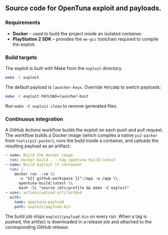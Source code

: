 ## Source code for OpenTuna exploit and payloads.

### Requirements
- **Docker** – used to build the project inside an isolated container.
- **PlayStation 2 SDK** – provides the `ee-gcc` toolchain required to compile the exploit.

### Build targets
The exploit is built with Make from the `exploit` directory.

```sh
make -C exploit
```

The default payload is `launcher-keys`. Override `PAYLOAD` to switch payloads:

```sh
make -C exploit PAYLOAD=launcher-boot
```

Run `make -C exploit clean` to remove generated files.

### Continuous integration
A GitHub Actions workflow builds the exploit on each push and pull request. The workflow
builds a Docker image (which compiles a native `ps2-packer` from `tools/ps2-packer`), runs the build inside a container, and uploads the resulting payload as an artifact:

```yaml
- name: Build the Docker image
  run: docker build . --tag opentuna-build:latest
- name: Build exploit in container
  run: |
    docker run --rm \\
      -v "${{ github.workspace }}":/app -w /app \\
      opentuna-build:latest \\
      bash -lc "source /etc/profile && make -C exploit"
- uses: actions/upload-artifact@v4
  with:
    name: opentuna-payload
    path: exploit/payload.bin
```

The build job ships `exploit/payload.bin` on every run. When a tag is pushed, the artifact
is downloaded in a release job and attached to the corresponding GitHub release.
